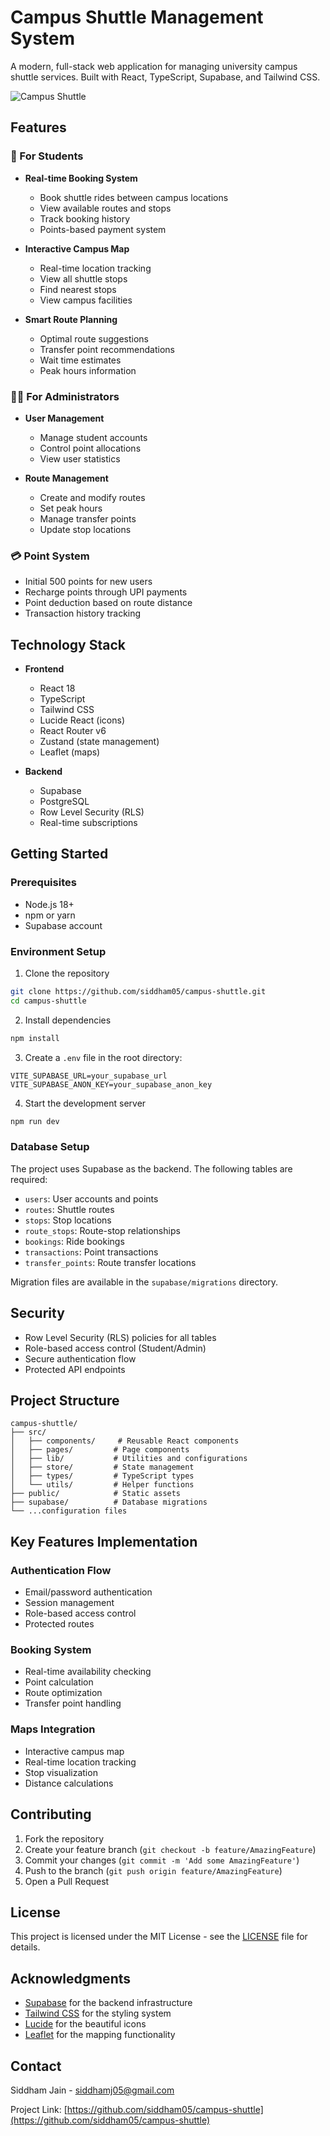 # Campus Shuttle Management System

A modern, full-stack web application for managing university campus shuttle services. Built with React, TypeScript, Supabase, and Tailwind CSS.

![Campus Shuttle](https://images.unsplash.com/photo-1464219789935-c2d9d9aba644?ixlib=rb-1.2.1&auto=format&fit=crop&w=1000&q=80)

## Features

### 🚌 For Students
- **Real-time Booking System**
  - Book shuttle rides between campus locations
  - View available routes and stops
  - Track booking history
  - Points-based payment system

- **Interactive Campus Map**
  - Real-time location tracking
  - View all shuttle stops
  - Find nearest stops
  - View campus facilities

- **Smart Route Planning**
  - Optimal route suggestions
  - Transfer point recommendations
  - Wait time estimates
  - Peak hours information

### 👨‍💼 For Administrators
- **User Management**
  - Manage student accounts
  - Control point allocations
  - View user statistics

- **Route Management**
  - Create and modify routes
  - Set peak hours
  - Manage transfer points
  - Update stop locations

### 💳 Point System
- Initial 500 points for new users
- Recharge points through UPI payments
- Point deduction based on route distance
- Transaction history tracking

## Technology Stack

- **Frontend**
  - React 18
  - TypeScript
  - Tailwind CSS
  - Lucide React (icons)
  - React Router v6
  - Zustand (state management)
  - Leaflet (maps)

- **Backend**
  - Supabase
  - PostgreSQL
  - Row Level Security (RLS)
  - Real-time subscriptions

## Getting Started

### Prerequisites
- Node.js 18+
- npm or yarn
- Supabase account

### Environment Setup
1. Clone the repository
```bash
git clone https://github.com/siddham05/campus-shuttle.git
cd campus-shuttle
```

2. Install dependencies
```bash
npm install
```

3. Create a `.env` file in the root directory:
```env
VITE_SUPABASE_URL=your_supabase_url
VITE_SUPABASE_ANON_KEY=your_supabase_anon_key
```

4. Start the development server
```bash
npm run dev
```

### Database Setup

The project uses Supabase as the backend. The following tables are required:

- `users`: User accounts and points
- `routes`: Shuttle routes
- `stops`: Stop locations
- `route_stops`: Route-stop relationships
- `bookings`: Ride bookings
- `transactions`: Point transactions
- `transfer_points`: Route transfer locations

Migration files are available in the `supabase/migrations` directory.

## Security

- Row Level Security (RLS) policies for all tables
- Role-based access control (Student/Admin)
- Secure authentication flow
- Protected API endpoints

## Project Structure

```
campus-shuttle/
├── src/
│   ├── components/     # Reusable React components
│   ├── pages/         # Page components
│   ├── lib/           # Utilities and configurations
│   ├── store/         # State management
│   ├── types/         # TypeScript types
│   └── utils/         # Helper functions
├── public/            # Static assets
├── supabase/          # Database migrations
└── ...configuration files
```

## Key Features Implementation

### Authentication Flow
- Email/password authentication
- Session management
- Role-based access control
- Protected routes

### Booking System
- Real-time availability checking
- Point calculation
- Route optimization
- Transfer point handling

### Maps Integration
- Interactive campus map
- Real-time location tracking
- Stop visualization
- Distance calculations

## Contributing

1. Fork the repository
2. Create your feature branch (`git checkout -b feature/AmazingFeature`)
3. Commit your changes (`git commit -m 'Add some AmazingFeature'`)
4. Push to the branch (`git push origin feature/AmazingFeature`)
5. Open a Pull Request

## License

This project is licensed under the MIT License - see the [LICENSE](LICENSE) file for details.

## Acknowledgments

- [Supabase](https://supabase.io/) for the backend infrastructure
- [Tailwind CSS](https://tailwindcss.com/) for the styling system
- [Lucide](https://lucide.dev/) for the beautiful icons
- [Leaflet](https://leafletjs.com/) for the mapping functionality

## Contact

Siddham Jain - siddhamj05@gmail.com

Project Link: [https://github.com/siddham05/campus-shuttle](https://github.com/siddham05/campus-shuttle)